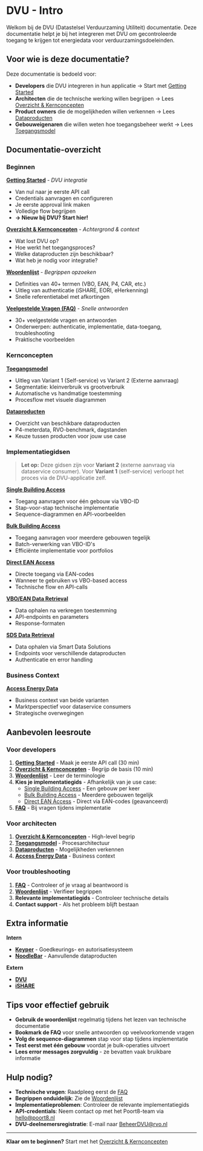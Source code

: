 # DVU - Intro

Welkom bij de DVU (Datastelsel Verduurzaming Utiliteit) documentatie. Deze documentatie helpt je bij het integreren met DVU om gecontroleerde toegang te krijgen tot energiedata voor verduurzamingsdoeleinden.

## Voor wie is deze documentatie?

Deze documentatie is bedoeld voor:
- **Developers** die DVU integreren in hun applicatie → Start met [Getting Started](getting-started.md)
- **Architecten** die de technische werking willen begrijpen → Lees [Overzicht & Kernconcepten](overview.md)
- **Product owners** die de mogelijkheden willen verkennen → Lees [Dataproducten](data-products.md)
- **Gebouweigenaren** die willen weten hoe toegangsbeheer werkt → Lees [Toegangsmodel](access-model.md)

## Documentatie-overzicht

### Beginnen

**[Getting Started](getting-started.md)** - *DVU integratie*
- Van nul naar je eerste API call
- Credentials aanvragen en configureren
- Je eerste approval link maken
- Volledige flow begrijpen
- **→ Nieuw bij DVU? Start hier!**

**[Overzicht & Kernconcepten](overview.md)** - *Achtergrond & context*
- Wat lost DVU op?
- Hoe werkt het toegangsproces?
- Welke dataproducten zijn beschikbaar?
- Wat heb je nodig voor integratie?

**[Woordenlijst](glossary.md)** - *Begrippen opzoeken*
- Definities van 40+ termen (VBO, EAN, P4, CAR, etc.)
- Uitleg van authenticatie (iSHARE, EORI, eHerkenning)
- Snelle referentietabel met afkortingen

**[Veelgestelde Vragen (FAQ)](faq.md)** - *Snelle antwoorden*
- 30+ veelgestelde vragen en antwoorden
- Onderwerpen: authenticatie, implementatie, data-toegang, troubleshooting
- Praktische voorbeelden

### Kernconcepten

**[Toegangsmodel](access-model.md)**
- Uitleg van Variant 1 (Self-service) vs Variant 2 (Externe aanvraag)
- Segmentatie: kleinverbruik vs grootverbruik
- Automatische vs handmatige toestemming
- Procesflow met visuele diagrammen

**[Dataproducten](data-products.md)**
- Overzicht van beschikbare dataproducten
- P4-meterdata, RVO-benchmark, dagstanden
- Keuze tussen producten voor jouw use case

### Implementatiegidsen

> **Let op:** Deze gidsen zijn voor **Variant 2** (externe aanvraag via dataservice consumer).
> Voor **Variant 1** (self-service) verloopt het proces via de DVU-applicatie zelf.

**[Single Building Access](single-building.md)**
- Toegang aanvragen voor één gebouw via VBO-ID
- Stap-voor-stap technische implementatie
- Sequence-diagrammen en API-voorbeelden

**[Bulk Building Access](bulk-buildings.md)**
- Toegang aanvragen voor meerdere gebouwen tegelijk
- Batch-verwerking van VBO-ID's
- Efficiënte implementatie voor portfolios

**[Direct EAN Access](direct-ean.md)**
- Directe toegang via EAN-codes
- Wanneer te gebruiken vs VBO-based access
- Technische flow en API-calls

**[VBO/EAN Data Retrieval](vbo-ean-data-retrieval.md)**
- Data ophalen na verkregen toestemming
- API-endpoints en parameters
- Response-formaten

**[SDS Data Retrieval](sds-data-retrieval.md)**
- Data ophalen via Smart Data Solutions
- Endpoints voor verschillende dataproducten
- Authenticatie en error handling

### Business Context

**[Access Energy Data](access-energydata.md)**
- Business context van beide varianten
- Marktperspectief voor dataservice consumers
- Strategische overwegingen

## Aanbevolen leesroute

### Voor developers
1. **[Getting Started](getting-started.md)** - Maak je eerste API call (30 min)
2. **[Overzicht & Kernconcepten](overview.md)** - Begrijp de basis (10 min)
3. **[Woordenlijst](glossary.md)** - Leer de terminologie
4. **Kies je implementatiegids** - Afhankelijk van je use case:
   - [Single Building Access](single-building.md) - Een gebouw per keer
   - [Bulk Building Access](bulk-buildings.md) - Meerdere gebouwen tegelijk
   - [Direct EAN Access](direct-ean.md) - Direct via EAN-codes (geavanceerd)
5. **[FAQ](faq.md)** - Bij vragen tijdens implementatie

### Voor architecten
1. **[Overzicht & Kernconcepten](overview.md)** - High-level begrip
2. **[Toegangsmodel](access-model.md)** - Procesarchitectuur
3. **[Dataproducten](data-products.md)** - Mogelijkheden verkennen
4. **[Access Energy Data](access-energydata.md)** - Business context

### Voor troubleshooting
1. **[FAQ](faq.md)** - Controleer of je vraag al beantwoord is
2. **[Woordenlijst](glossary.md)** - Verifieer begrippen
3. **Relevante implementatiegids** - Controleer technische details
4. **Contact support** - Als het probleem blijft bestaan

## Extra informatie
**Intern**
- **[Keyper](../keyper/)** - Goedkeurings- en autorisatiesysteem
- **[NoodleBar](../noodlebar/)** - Aanvullende dataproducten

**Extern**
- **[DVU](https://www.rvo.nl/onderwerpen/verduurzaming-utiliteitsbouw/dvu)**
- **[iSHARE](https://ishare.eu/)**

## Tips voor effectief gebruik

- **Gebruik de woordenlijst** regelmatig tijdens het lezen van technische documentatie
- **Bookmark de FAQ** voor snelle antwoorden op veelvoorkomende vragen
- **Volg de sequence-diagrammen** stap voor stap tijdens implementatie
- **Test eerst met één gebouw** voordat je bulk-operaties uitvoert
- **Lees error messages zorgvuldig** - ze bevatten vaak bruikbare informatie

## Hulp nodig?

- **Technische vragen**: Raadpleeg eerst de [FAQ](faq.md)
- **Begrippen onduidelijk**: Zie de [Woordenlijst](glossary.md)
- **Implementatieproblemen**: Controleer de relevante implementatiegids
- **API-credentials**: Neem contact op met het Poort8-team via hello@poort8.nl
- **DVU-deelnemersregistratie**: E-mail naar BeheerDVU@rvo.nl

---

**Klaar om te beginnen?** Start met het [Overzicht & Kernconcepten](overview.md)